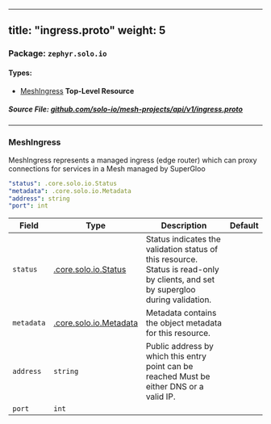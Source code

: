 
---
title: "ingress.proto"
weight: 5
---

<!-- Code generated by solo-kit. DO NOT EDIT. -->


### Package: `zephyr.solo.io` 
#### Types:


- [MeshIngress](#meshingress) **Top-Level Resource**
  



##### Source File: [github.com/solo-io/mesh-projects/api/v1/ingress.proto](https://github.com/solo-io/mesh-projects/blob/master/api/v1/ingress.proto)





---
### MeshIngress

 
MeshIngress represents a managed ingress (edge router) which can proxy connections
for services in a Mesh managed by SuperGloo

```yaml
"status": .core.solo.io.Status
"metadata": .core.solo.io.Metadata
"address": string
"port": int

```

| Field | Type | Description | Default |
| ----- | ---- | ----------- |----------- | 
| `status` | [.core.solo.io.Status](../../../../solo-kit/api/v1/status.proto.sk/#status) | Status indicates the validation status of this resource. Status is read-only by clients, and set by supergloo during validation. |  |
| `metadata` | [.core.solo.io.Metadata](../../../../solo-kit/api/v1/metadata.proto.sk/#metadata) | Metadata contains the object metadata for this resource. |  |
| `address` | `string` | Public address by which this entry point can be reached Must be either DNS or a valid IP. |  |
| `port` | `int` |  |  |





<!-- Start of HubSpot Embed Code -->
<script type="text/javascript" id="hs-script-loader" async defer src="//js.hs-scripts.com/5130874.js"></script>
<!-- End of HubSpot Embed Code -->
